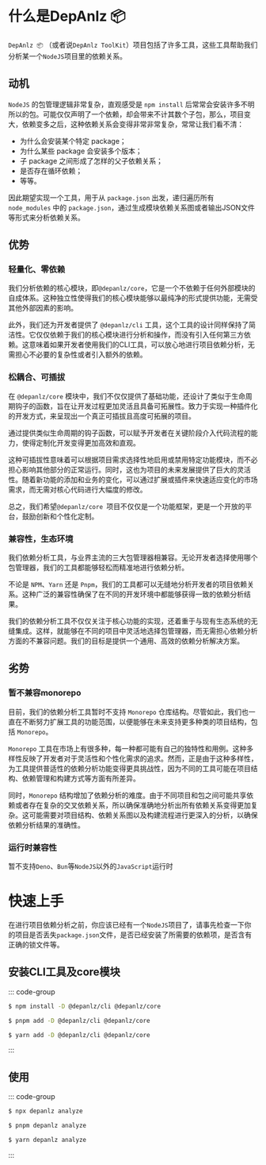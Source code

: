 # 什么是DepAnlz 📦
`DepAnlz 📦` （或者说`DepAnlz ToolKit`）项目包括了许多工具，这些工具帮助我们分析某一个`NodeJS`项目里的依赖关系。

## 动机
`NodeJS` 的包管理逻辑非常复杂，直观感受是 `npm install` 后常常会安装许多不明所以的包。可能仅仅声明了一个依赖，却会带来不计其数个子包，那么，项目变大，依赖变多之后，这种依赖关系会变得非常非常复杂，常常让我们看不清：
- 为什么会安装某个特定 package；
- 为什么某些 package 会安装多个版本；
- 子 package 之间形成了怎样的父子依赖关系；
- 是否存在循环依赖；
- 等等。

因此期望实现一个工具，用于从 `package.json` 出发，递归遍历所有 `node_modules` 中的 `package.json`，通过生成模块依赖关系图或者输出JSON文件等形式来分析依赖关系。

## 优势
### 轻量化、零依赖
我们分析依赖的核心模块，即`@depanlz/core`，它是一个不依赖于任何外部模块的自成体系。这种独立性使得我们的核心模块能够以最纯净的形式提供功能，无需受其他外部因素的影响。

此外，我们还为开发者提供了 `@depanlz/cli` 工具，这个工具的设计同样保持了简洁性。它仅仅依赖于我们的核心模块进行分析和操作，而没有引入任何第三方依赖。这意味着如果开发者使用我们的CLI工具，可以放心地进行项目依赖分析，无需担心不必要的复杂性或者引入额外的依赖。

### 松耦合、可插拔
在 `@depanlz/core` 模块中，我们不仅仅提供了基础功能，还设计了类似于生命周期钩子的函数，旨在让开发过程更加灵活且具备可拓展性。致力于实现一种插件化的开发方式，来呈现出一个真正可插拔且高度可拓展的项目。

通过提供类似生命周期的钩子函数，可以赋予开发者在关键阶段介入代码流程的能力，使得定制化开发变得更加高效和直观。

这种可插拔性意味着可以根据项目需求选择性地启用或禁用特定功能模块，而不必担心影响其他部分的正常运行。同时，这也为项目的未来发展提供了巨大的灵活性。随着新功能的添加和业务的变化，可以通过扩展或插件来快速适应变化的市场需求，而无需对核心代码进行大幅度的修改。

总之，我们希望`@depanlz/core `项目不仅仅是一个功能框架，更是一个开放的平台，鼓励创新和个性化定制。

### 兼容性，生态环境
我们依赖分析工具，与业界主流的三大包管理器相兼容。无论开发者选择使用哪个包管理器，我们的工具都能够轻松而精准地进行依赖分析。

不论是 `NPM`、`Yarn` 还是 `Pnpm`，我们的工具都可以无缝地分析开发者的项目依赖关系。这种广泛的兼容性确保了在不同的开发环境中都能够获得一致的依赖分析结果。

我们的依赖分析工具不仅仅关注于核心功能的实现，还着重于与现有生态系统的无缝集成。这样，就能够在不同的项目中灵活地选择包管理器，而无需担心依赖分析方面的不兼容问题。我们的目标是提供一个通用、高效的依赖分析解决方案。

## 劣势
### 暂不兼容monorepo
目前，我们的依赖分析工具暂时不支持 `Monorepo` 仓库结构。尽管如此，我们也一直在不断努力扩展工具的功能范围，以便能够在未来支持更多种类的项目结构，包括 `Monorepo`。

`Monorepo` 工具在市场上有很多种，每一种都可能有自己的独特性和用例。这种多样性反映了开发者对于灵活性和个性化需求的追求。然而，正是由于这种多样性，为工具提供普适性的依赖分析功能变得更具挑战性，因为不同的工具可能在项目结构、依赖管理和构建方式等方面有所差异。

同时，`Monorepo` 结构增加了依赖分析的难度。由于不同项目和包之间可能共享依赖或者存在复杂的交叉依赖关系，所以确保准确地分析出所有依赖关系变得更加复杂。这可能需要对项目结构、依赖关系图以及构建流程进行更深入的分析，以确保依赖分析结果的准确性。

### 运行时兼容性
暂不支持`Deno`、`Bun`等`NodeJS`以外的`JavaScript`运行时

# 快速上手
在进行项目依赖分析之前，你应该已经有一个`NodeJS`项目了，请事先检查一下你的项目是否丢失`package.json`文件，是否已经安装了所需要的依赖项，是否含有正确的锁文件等。

## 安装CLI工具及core模块
::: code-group

```sh [npm]
$ npm install -D @depanlz/cli @depanlz/core
```

```sh [pnpm]
$ pnpm add -D @depanlz/cli @depanlz/core 
```

```sh [yarn]
$ yarn add -D @depanlz/cli @depanlz/core 
```

:::

## 使用
::: code-group

```sh [npm]
$ npx depanlz analyze
```

```sh [pnpm]
$ pnpm depanlz analyze 
```

```sh [yarn]
$ yarn depanlz analyze 
```

:::
